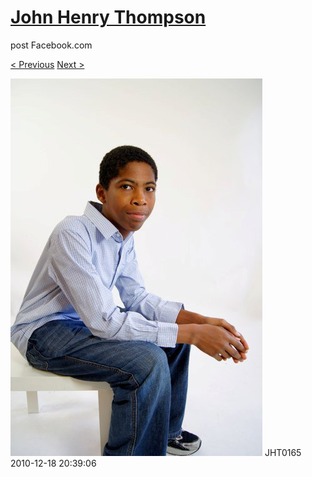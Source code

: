 # [John Henry Thompson](../README.md)
post Facebook.com

[< Previous](2010-12-18-17.md) [Next >](2010-12-18-19.md)

[![](../media/2010-12-18/Fam-2010-JHT0165.jpg)](../README.md)
JHT0165
2010-12-18 20:39:06